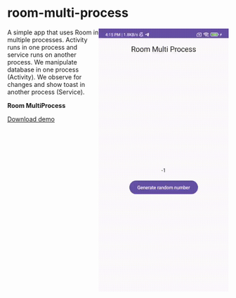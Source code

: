 # room-multi-process

<img align="right" width="296" height="600"  src="https://github.com/raheemadamboev/room-multi-process/blob/master/banner.gif" />

A simple app that uses Room in multiple processes. Activity runs in one process and service runs on another process. We manipulate database in one process (Activity). We observe for changes and show toast in another process (Service).

**Room MultiProcess**

<a href="https://github.com/raheemadamboev/room-multi-process/blob/master/app-debug.apk">Download demo</a>
